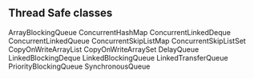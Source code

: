 ## Thread Safe classes
ArrayBlockingQueue
ConcurrentHashMap
ConcurrentLinkedDeque 
ConcurrentLinkedQueue
ConcurrentSkipListMap
ConcurrentSkipListSet
CopyOnWriteArrayList
CopyOnWriteArraySet
DelayQueue
LinkedBlockingDeque
LinkedBlockingQueue
LinkedTransferQueue 
PriorityBlockingQueue
SynchronousQueue

